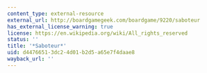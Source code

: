 ```yaml
---
content_type: external-resource
external_url: http://boardgamegeek.com/boardgame/9220/saboteur
has_external_license_warning: true
license: https://en.wikipedia.org/wiki/All_rights_reserved
status: ''
title: '*Saboteur*'
uid: d4476651-3dc2-4d01-b2d5-a65e7f4daae8
wayback_url: ''
---
```

